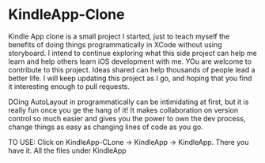 # KindleApp-Clone

Kindle App clone is a small project I started, just to teach myself the benefits of doing things programmatically in XCode without using storyboard. I intend to continue exploring what this side project can help me learn and help others learn iOS development with me. YOu are welcome to contribute to this project. Ideas shared can help thousands of people lead a better life. I will keep updating this project as I go, and hoping that you find it interesting enough to pull requests.

DOing AutoLayout in programmatically can be intimidating at first, but it is really fun once you ge the hang of it! It makes collaboration on version control so much easier and gives you the power to own the dev process, change things as easy as changing lines of code as you go.

TO USE: Click on KindleApp-CLone -> KindleApp -> KindleApp. There you have it. All the files under KindleApp
